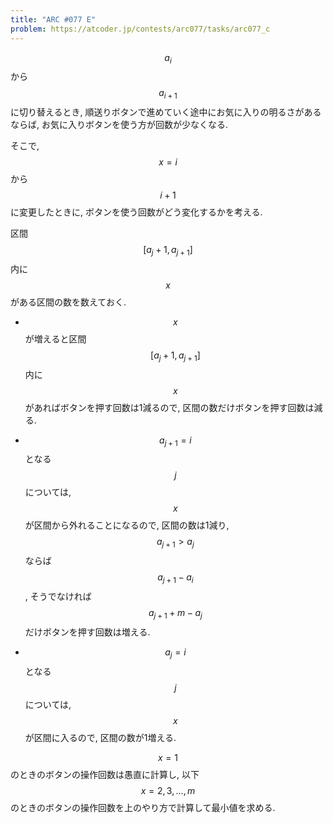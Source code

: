 ```yaml
---
title: "ARC #077 E"
problem: https://atcoder.jp/contests/arc077/tasks/arc077_c
---
```

$$ a_i $$ から $$ a_{i+1} $$ に切り替えるとき, 順送りボタンで進めていく途中にお気に入りの明るさがあるならば, お気に入りボタンを使う方が回数が少なくなる.

そこで, $$ x = i $$ から $$ i+1 $$ に変更したときに, ボタンを使う回数がどう変化するかを考える.

区間 $$ [a_j+1, a_{j+1}] $$ 内に $$ x $$ がある区間の数を数えておく.

* $$ x $$ が増えると区間 $$ [a_j+1, a_{j+1}] $$ 内に $$ x $$ があればボタンを押す回数は1減るので, 区間の数だけボタンを押す回数は減る.

* $$ a_{j+1} = i $$ となる $$ j $$ については, $$ x $$ が区間から外れることになるので, 区間の数は1減り, $$ a_{j+1} \gt a_j $$ ならば $$ a_{j+1}-a_i $$, そうでなければ $$ a_{j+1}+m-a_j $$ だけボタンを押す回数は増える.

* $$ a_j = i $$ となる $$ j $$ については, $$ x $$ が区間に入るので, 区間の数が1増える.

$$ x = 1 $$ のときのボタンの操作回数は愚直に計算し, 以下 $$ x = 2,3, \dots , m $$ のときのボタンの操作回数を上のやり方で計算して最小値を求める.
